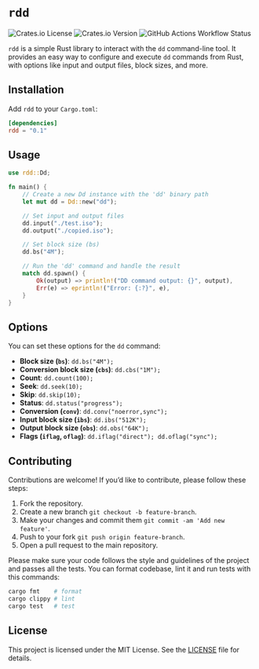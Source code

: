 # `rdd`
![Crates.io License](https://img.shields.io/crates/l/rdd)
![Crates.io Version](https://img.shields.io/crates/v/rdd)
![GitHub Actions Workflow Status](https://img.shields.io/github/actions/workflow/status/kadircy/rdd/rust.yml)

`rdd` is a simple Rust library to interact with the `dd` command-line tool. It provides an easy way to configure and execute `dd` commands from Rust, with options like input and output files, block sizes, and more.

## Installation
Add `rdd` to your `Cargo.toml`:

```toml
[dependencies]
rdd = "0.1"
```

## Usage
```rust
use rdd::Dd;

fn main() {
    // Create a new Dd instance with the 'dd' binary path
    let mut dd = Dd::new("dd");

    // Set input and output files
    dd.input("./test.iso");
    dd.output("./copied.iso");

    // Set block size (bs)
    dd.bs("4M");

    // Run the 'dd' command and handle the result
    match dd.spawn() {
        Ok(output) => println!("DD command output: {}", output),
        Err(e) => eprintln!("Error: {:?}", e),
    }
}
```

## Options
You can set these options for the `dd` command:

- **Block size (`bs`)**: `dd.bs("4M");`
- **Conversion block size (`cbs`)**: `dd.cbs("1M");`
- **Count**: `dd.count(100);`
- **Seek**: `dd.seek(10);`
- **Skip**: `dd.skip(10);`
- **Status**: `dd.status("progress");`
- **Conversion (`conv`)**: `dd.conv("noerror,sync");`
- **Input block size (`ibs`)**: `dd.ibs("512K");`
- **Output block size (`obs`)**: `dd.obs("64K");`
- **Flags (`iflag`, `oflag`)**: `dd.iflag("direct"); dd.oflag("sync");`

## Contributing
Contributions are welcome! If you’d like to contribute, please follow these steps:

1. Fork the repository.
2. Create a new branch `git checkout -b feature-branch`.
3. Make your changes and commit them `git commit -am 'Add new feature'`.
4. Push to your fork `git push origin feature-branch`.
5. Open a pull request to the main repository.

Please make sure your code follows the style and guidelines of the project and passes all the tests. You can format codebase, lint it and run tests with this commands:

```bash
cargo fmt    # format
cargo clippy # lint
cargo test   # test
```

## License
This project is licensed under the MIT License. See the [LICENSE](./LICENSE) file for details.

